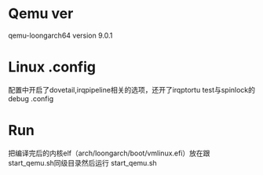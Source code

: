 # Qemu ver
qemu-loongarch64 version 9.0.1

# Linux .config
配置中开启了dovetail,irqpipeline相关的选项，还开了irqptortu test与spinlock的debug
.config

# Run
把编译完后的内核elf（arch/loongarch/boot/vmlinux.efi）放在跟start_qemu.sh同级目录然后运行 start_qemu.sh
